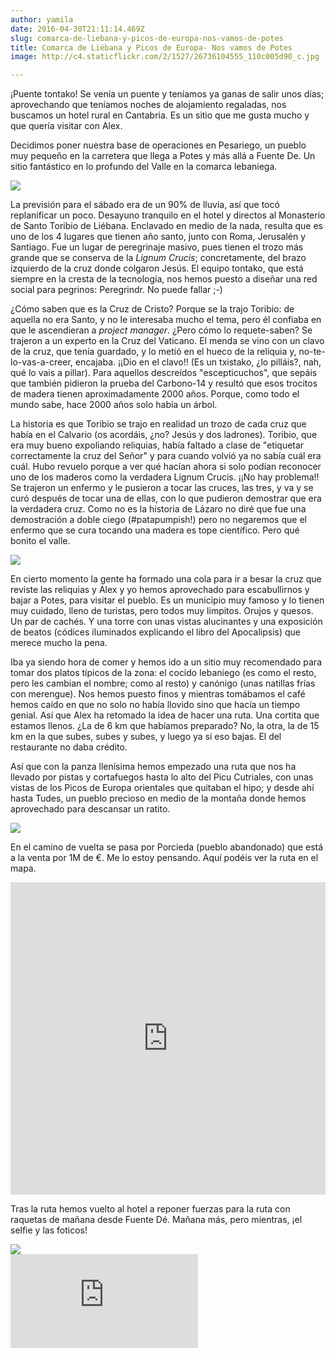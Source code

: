 ```yaml
---
author: yamila
date: 2016-04-30T21:11:14.469Z
slug: comarca-de-liebana-y-picos-de-europa-nos-vamos-de-potes
title: Comarca de Liébana y Picos de Europa- Nos vamos de Potes
image: http://c4.staticflickr.com/2/1527/26736104555_110c005d90_c.jpg

---
```


¡Puente tontako! Se venía un puente y teníamos ya ganas de salir unos días; aprovechando que teníamos noches de alojamiento regaladas, nos buscamos un hotel rural en Cantabria. Es un sitio que me gusta mucho y que quería visitar con Alex.

Decidimos poner nuestra base de operaciones en Pesariego, un pueblo muy pequeño en la carretera que llega a Potes y más allá a Fuente De. Un sitio fantástico en lo profundo del Valle en la comarca lebaniega.

<img src="http://c4.staticflickr.com/2/1694/26736103555_2ac1af0860_c.jpg"/>

La previsión para el sábado era de un 90% de lluvia, así que tocó replanificar un poco. Desayuno tranquilo en el hotel y directos al Monasterio de Santo Toribio de Liébana. Enclavado en medio de la nada, resulta que es uno de los 4 lugares que tienen año santo, junto con Roma, Jerusalén y Santiago. Fue un lugar de peregrinaje masivo, pues tienen el trozo más grande que se conserva de la <i>Lignum Crucis</i>; concretamente, del brazo izquierdo de la cruz donde colgaron Jesús. El equipo tontako, que está siempre en la cresta de la tecnología, nos hemos puesto a diseñar una red social para pegrinos: Peregrindr. No puede fallar ;-)

¿Cómo saben que es la Cruz de Cristo? Porque se la trajo Toribio: de aquella no era Santo, y no le interesaba mucho el tema, pero él confiaba en que le ascendieran a <i>project manager</i>. ¿Pero cómo lo requete-saben? Se trajeron a un experto en la Cruz del Vaticano. El menda se vino con un clavo de la cruz, que tenía guardado, y lo metió en el hueco de la reliquia y, no-te-lo-vas-a-creer, encajaba. ¡¡Dio en el clavo!! (Es un txistako, ¿lo pilláis?, nah, qué lo vais a pillar). Para aquellos descreídos "escepticuchos", que sepáis que también pidieron la prueba del Carbono-14 y resultó que esos trocitos de madera tienen aproximadamente 2000 años. Porque, como todo el mundo sabe, hace 2000 años solo había un árbol.

La historia es que Toribio se trajo en realidad un trozo de cada cruz que había en el Calvario (os acordáis, ¿no? Jesús y dos ladrones). Toribio, que era muy bueno expoliando reliquias, había faltado a clase de "etiquetar correctamente la cruz del Señor" y para cuando volvió ya no sabía cuál era cuál. Hubo revuelo porque a ver qué hacían ahora si solo podían reconocer uno de los maderos como la verdadera Lignum Crucis. ¡¡No hay problema!! Se trajeron un enfermo y le pusieron a tocar las cruces, las tres, y va y se curó después de tocar una de ellas, con lo que pudieron demostrar que era la verdadera cruz. Como no es la historia de Lázaro no diré que fue una demostración a doble ciego (#patapumpish!) pero no negaremos que el enfermo que se cura tocando una madera es tope científico. Pero qué bonito el valle.

<img src="http://c4.staticflickr.com/2/1527/26736104555_110c005d90_c.jpg"/>

En cierto momento la gente ha formado una cola para ir a besar la cruz que reviste las reliquias y Alex y yo hemos aprovechado para escabullirnos y bajar a Potes, para visitar el pueblo. Es un municipio muy famoso y lo tienen muy cuidado, lleno de turistas, pero todos muy limpitos. Orujos y quesos. Un par de cachés. Y una torre con unas vistas alucinantes y una exposición de beatos (códices iluminados explicando el libro del Apocalipsis) que merece mucho la pena.

Iba ya siendo hora de comer y hemos ido a un sitio muy recomendado para tomar dos platos típicos de la zona: el cocido lebaniego (es como el resto, pero les cambian el nombre; como al resto) y canónigo (unas natillas frías con merengue). Nos hemos puesto finos y mientras tomábamos el café hemos caído en que no solo no había llovido sino que hacía un tiempo genial. Así que Alex ha retomado la idea de hacer una ruta. Una cortita que estamos llenos. ¿La de 6 km que habíamos preparado? No, la otra, la de 15 km en la que subes, subes y subes, y luego ya si eso bajas. El del restaurante no daba crédito.

Así que con la panza llenísima hemos empezado una ruta que nos ha llevado por pistas y cortafuegos hasta lo alto del Picu Cutriales, con unas vistas de los Picos de Europa orientales que quitaban el hipo; y desde ahí hasta Tudes, un pueblo precioso en medio de la montaña donde hemos aprovechado para descansar un ratito.

<img src="http://c2.staticflickr.com/2/1710/26736102305_cca4bed0e2_c.jpg"/>

En el camino de vuelta se pasa por Porcieda (pueblo abandonado) que está a la venta por 1M de €. Me lo estoy pensando. Aquí podéis ver la ruta en el mapa.

<iframe width='100%' height='500px' frameBorder='0' src='https://a.tiles.mapbox.com/v4/yamila.nlplkcgn/attribution,zoompan,zoomwheel.html?access_token=pk.eyJ1IjoieWFtaWxhIiwiYSI6IjUzNDE5ZDRkZjBiZjBiZDY0YTBhZjBmNmUyZGYzYTZiIn0.okLJEzGsBQ6IOgn1mhToIQ#13/43.141/-4.612'></iframe>

Tras la ruta hemos vuelto al hotel a reponer fuerzas para la ruta con raquetas de mañana desde Fuente Dé. Mañana más, pero mientras, ¡el selfie y las foticos!

<img src="http://c5.staticflickr.com/2/1547/26710398276_8186497f63_b.jpg"/>

<div class='embed-container'><iframe src='https://www.flickr.com/photos/125687915@N08/albums/72157667719619826/player' frameborder='0' allowfullscreen webkitallowfullscreen mozallowfullscreen oallowfullscreen msallowfullscreen></iframe></div>
